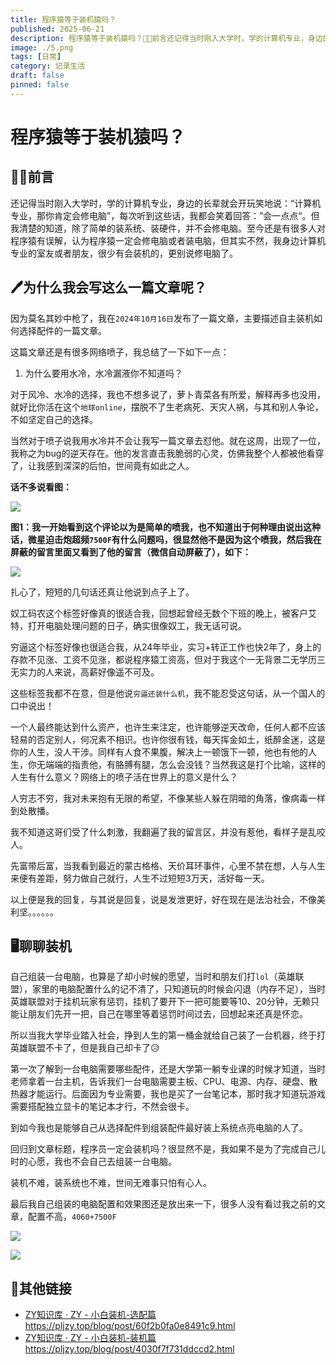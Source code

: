 ```yaml
---
title: 程序猿等于装机猿吗？
published: 2025-06-21
description: 程序猿等于装机猿吗？🧑‍💻前言还记得当时刚入大学时，学的计算机专业，身边的长辈就会开玩笑地说：“计算机专业，那你肯定会修电脑”，每次听到这些话，我都会笑着回答：”会一点点“。
image: ./5.png
tags: [日常]
category: 记录生活
draft: false
pinned: false
---
```


# 程序猿等于装机猿吗？

## 🧑‍💻前言

还记得当时刚入大学时，学的计算机专业，身边的长辈就会开玩笑地说：“计算机专业，那你肯定会修电脑”，每次听到这些话，我都会笑着回答：”会一点点“。但我清楚的知道，除了简单的装系统、装硬件，并不会修电脑。至今还是有很多人对程序猿有误解，认为程序猿一定会修电脑或者装电脑，但其实不然，我身边计算机专业的室友或者朋友，很少有会装机的，更别说修电脑了。

## 🖊为什么我会写这么一篇文章呢？

因为莫名其妙中枪了，我在`2024年10月16日`发布了一篇文章，主要描述自主装机如何选择配件的一篇文章。

这篇文章还是有很多网络喷子，我总结了一下如下一点：

1. 为什么要用水冷，水冷漏液你不知道吗？

对于风冷、水冷的选择，我也不想多说了，萝卜青菜各有所爱，解释再多也没用，就好比你活在这个`地球online`，摆脱不了生老病死、天灾人祸，与其和别人争论，不如坚定自己的选择。

当然对于喷子说我用水冷并不会让我写一篇文章去怼他。就在这周，出现了一位，我称之为bug的逆天存在。他的发言直击我脆弱的心灵，仿佛我整个人都被他看穿了，让我感到深深的后怕，世间竟有如此之人。

**话不多说看图：**

![](./1.jpg)

**图1：我一开始看到这个评论以为是简单的喷我，也不知道出于何种理由说出这种话，微星迫击炮超频`7500F`有什么问题吗，很显然他不是因为这个喷我，然后我在屏蔽的留言里面又看到了他的留言（微信自动屏蔽了），如下：**

![](./2.jpg)

扎心了，短短的几句话还真让他说到点子上了。

奴工码农这个标签好像真的很适合我，回想起曾经无数个下班的晚上，被客户艾特，打开电脑处理问题的日子，确实很像奴工，我无话可说。

穷逼这个标签好像也很适合我，从24年毕业，实习+转正工作也快2年了，身上的存款不见涨、工资不见涨，都说程序猿工资高，但对于我这个一无背景二无学历三无实力的人来说，高薪好像遥不可及。

这些标签我都不在意，但是他说`穷逼还装什么机`，我不能忍受这句话，从一个国人的口中说出！

一个人最终能达到什么资产，也许生来注定，也许能够逆天改命，任何人都不应该轻易的否定别人，何况素不相识。也许你很有钱，每天挥金如土，纸醉金迷，这是你的人生，没人干涉。同样有人食不果腹，解决上一顿饿下一顿，他也有他的人生，你无端端的指责他，有胳膊有腿，怎么会没钱？当然我这是打个比喻，这样的人生有什么意义？网络上的喷子活在世界上的意义是什么？

人穷志不穷，我对未来抱有无限的希望，不像某些人躲在阴暗的角落，像病毒一样到处散播。

我不知道这哥们受了什么刺激，我翻遍了我的留言区，并没有惹他，看样子是乱咬人。

先富带后富，当我看到最近的蒙古格格、天价耳环事件，心里不禁在想，人与人生来便有差距，努力做自己就行，人生不过短短3万天，活好每一天。

以上便是我的回复，与其说是回复，说是发泄更好，好在现在是法治社会，不像美利坚。。。。。。

## 🖥聊聊装机

自己组装一台电脑，也算是了却小时候的愿望，当时和朋友们打`lol`（英雄联盟），家里的电脑配置什么的记不清了，只知道玩的时候会闪退（内存不足），当时英雄联盟对于挂机玩家有惩罚，挂机了要开下一把可能要等10、20分钟，无赖只能让朋友们先开一把，自己在哪里等着惩罚时间过去，回想起来还真是怀恋。

所以当我大学毕业踏入社会，挣到人生的第一桶金就给自己装了一台机器，终于打英雄联盟不卡了，但是我自己却卡了😥

第一次了解到一台电脑需要哪些配件，还是大学第一躺专业课的时候才知道，当时老师拿着一台主机，告诉我们一台电脑需要主板、CPU、电源、内存、硬盘、散热器才能运行。后面因为专业需要，我也是买了一台笔记本，那时我才知道玩游戏需要搭配独立显卡的笔记本才行，不然会很卡。

到如今我也是能够自己从选择配件到组装配件最好装上系统点亮电脑的人了。

回归到文章标题，程序员一定会装机吗？很显然不是，我如果不是为了完成自己儿时的心愿，我也不会自己去组装一台电脑。

装机不难，装系统也不难，世间无难事只怕有心人。

最后我自己组装的电脑配置和效果图还是放出来一下，很多人没有看过我之前的文章，配置不高，`4060+7500F`

![](./3.jpg)

![](./4.png)

## 🔗其他链接

- [ZY知识库 · ZY - 小白装机-选配篇](https://pljzy.top/blog/post/60f2b0fa0e8491c9.html) https://pljzy.top/blog/post/60f2b0fa0e8491c9.html
- [ZY知识库 · ZY - 小白装机-装机篇](https://pljzy.top/blog/post/4030f7f731ddccd2.html) https://pljzy.top/blog/post/4030f7f731ddccd2.html
